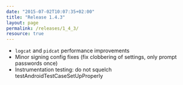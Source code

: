 ```yaml
---
date: "2015-07-02T10:07:35+02:00"
title: "Release 1.4.3"
layout: page
permalink: /releases/1_4_3/
resource: true
---
```



* `logcat` and `pidcat` performance improvements
* Minor signing config fixes (fix clobbering of settings, only prompt passwords once)
* Instrumentation testing: do not squelch testAndroidTestCaseSetUpProperly
